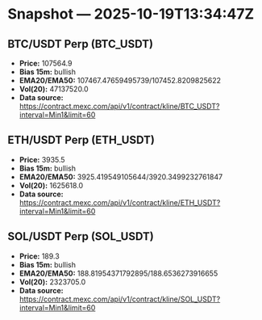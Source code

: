 # Snapshot — 2025-10-19T13:34:47Z

## BTC/USDT Perp (BTC_USDT)
- **Price:** 107564.9
- **Bias 15m:** bullish
- **EMA20/EMA50:** 107467.47659495739/107452.8209825622
- **Vol(20):** 47137520.0
- **Data source:** https://contract.mexc.com/api/v1/contract/kline/BTC_USDT?interval=Min1&limit=60

## ETH/USDT Perp (ETH_USDT)
- **Price:** 3935.5
- **Bias 15m:** bullish
- **EMA20/EMA50:** 3925.419549105644/3920.3499232761847
- **Vol(20):** 1625618.0
- **Data source:** https://contract.mexc.com/api/v1/contract/kline/ETH_USDT?interval=Min1&limit=60

## SOL/USDT Perp (SOL_USDT)
- **Price:** 189.3
- **Bias 15m:** bullish
- **EMA20/EMA50:** 188.81954371792895/188.6536273916655
- **Vol(20):** 2323705.0
- **Data source:** https://contract.mexc.com/api/v1/contract/kline/SOL_USDT?interval=Min1&limit=60

